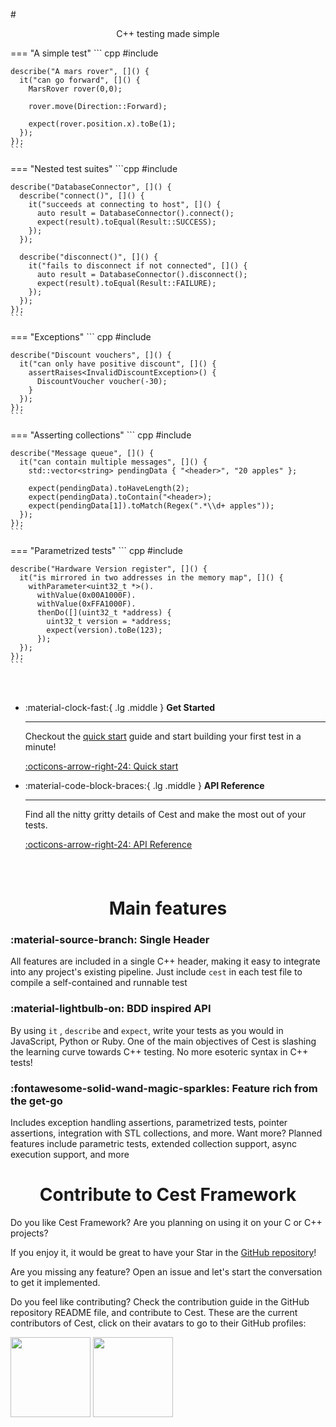 #<center>C++ testing made simple</center>


=== "A simple test"
    ``` cpp
    #include <cest>

    describe("A mars rover", []() {
      it("can go forward", []() {
        MarsRover rover(0,0);

        rover.move(Direction::Forward);

        expect(rover.position.x).toBe(1);
      });
    });
    ```
=== "Nested test suites"
    ```cpp
    #include <cest>

    describe("DatabaseConnector", []() {
      describe("connect()", []() {
        it("succeeds at connecting to host", []() {
          auto result = DatabaseConnector().connect();
          expect(result).toEqual(Result::SUCCESS);
        });
      });

      describe("disconnect()", []() {
        it("fails to disconnect if not connected", []() {
          auto result = DatabaseConnector().disconnect();
          expect(result).toEqual(Result::FAILURE);
        });
      });
    });
    ```
=== "Exceptions"
    ``` cpp
    #include <cest>

    describe("Discount vouchers", []() {
      it("can only have positive discount", []() {
        assertRaises<InvalidDiscountException>() {
          DiscountVoucher voucher(-30);
        }
      });
    });
    ```
=== "Asserting collections"
    ``` cpp
    #include <cest>

    describe("Message queue", []() {
      it("can contain multiple messages", []() {
        std::vector<string> pendingData { "<header>", "20 apples" };

        expect(pendingData).toHaveLength(2);
        expect(pendingData).toContain("<header>);
        expect(pendingData[1]).toMatch(Regex(".*\\d+ apples"));
      });
    });
    ```
=== "Parametrized tests"
    ``` cpp
    #include <cest>

    describe("Hardware Version register", []() {
      it("is mirrored in two addresses in the memory map", []() {
        withParameter<uint32_t *>().
          withValue(0x00A1000F).
          withValue(0xFFA1000F).
          thenDo([](uint32_t *address) {
            uint32_t version = *address;
            expect(version).toBe(123);
          });
      });
    });
    ```

<div class="grid cards" style="padding-bottom: 24px; padding-top: 24px" markdown>

-   :material-clock-fast:{ .lg .middle } __Get Started__

    ---

    Checkout the [quick start](./quickstart/first.md) guide and start
    building your first test in a minute!

    [:octicons-arrow-right-24: Quick start](./quickstart/first.md)

-   :material-code-block-braces:{ .lg .middle } __API Reference__

    ---

    Find all the nitty gritty details of Cest and make the most
    out of your tests.

    [:octicons-arrow-right-24: API Reference](./reference.md)
</div>

# <center>Main features</center>

### :material-source-branch: Single Header
All features are included in a single C++ header,
making it easy to integrate into any project's existing pipeline. Just include `cest` in each test file to compile a self-contained and runnable test

### :material-lightbulb-on: BDD inspired API
By using `it` , `describe` and `expect`, write your tests
as you would in JavaScript, Python or Ruby. One of the main objectives of Cest is slashing the learning curve towards C++ testing. No more esoteric syntax in C++ tests!

### :fontawesome-solid-wand-magic-sparkles: Feature rich from the get-go
Includes exception handling assertions, parametrized tests, pointer assertions, integration with STL collections, and more. Want more? Planned features include parametric tests, extended collection support, async execution support, and more

# <center>Contribute to Cest Framework</center>

Do you like Cest Framework? Are you planning on using it on your C or C++ projects?

If you enjoy it, it would be great to have your Star in the [GitHub repository](https://github.com/cegonse/cest)!

Are you missing any feature? Open an issue and let's start the conversation to get it implemented.

Do you feel like contributing? Check the contribution guide in the GitHub repository README file, and contribute to Cest. These are the current contributors of Cest, click on their avatars to go to their GitHub profiles:

<div class="grid cards" markdown>
  <a href="https://github.com/cegonse"><img width="128" src="https://avatars.githubusercontent.com/u/10237441?v=4"></img></a>
  <a href="https://github.com/jamofer"><img width="128" src="https://avatars.githubusercontent.com/u/9080627?v=4"></img></a>
</div>

